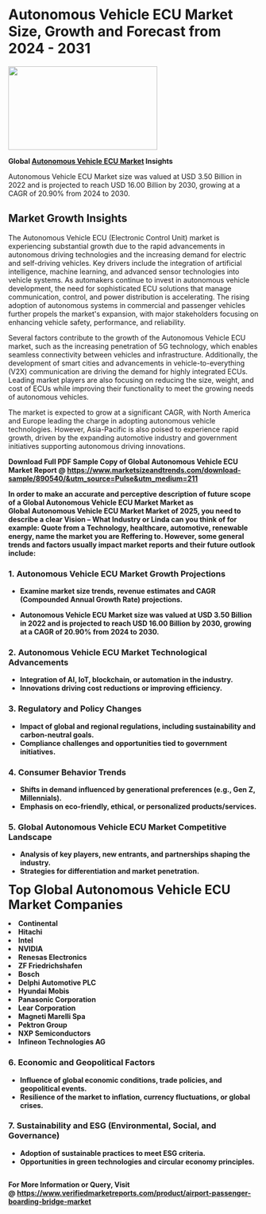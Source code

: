 <H1>Autonomous Vehicle ECU Market Size, Growth and Forecast from 2024 - 2031</H1><img class="aligncenter size-medium wp-image-584254" src="https://thirdeyenews.in/wp-content/uploads/2024/09/Global-Market-Research-300x168.jpeg" alt="" width="300" height="168" /><p><strong>Global&nbsp;<a href="https://www.marketsizeandtrends.com/download-sample/890540/&amp;utm_source=Pulse&amp;utm_medium=211">Autonomous Vehicle ECU Market</a> Insights</strong></p><p>Autonomous Vehicle ECU Market size was valued at USD 3.50 Billion in 2022 and is projected to reach USD 16.00 Billion by 2030, growing at a CAGR of 20.90% from 2024 to 2030.</p><p><h2>Market Growth Insights</h2> <p>The Autonomous Vehicle ECU (Electronic Control Unit) market is experiencing substantial growth due to the rapid advancements in autonomous driving technologies and the increasing demand for electric and self-driving vehicles. Key drivers include the integration of artificial intelligence, machine learning, and advanced sensor technologies into vehicle systems. As automakers continue to invest in autonomous vehicle development, the need for sophisticated ECU solutions that manage communication, control, and power distribution is accelerating. The rising adoption of autonomous systems in commercial and passenger vehicles further propels the market's expansion, with major stakeholders focusing on enhancing vehicle safety, performance, and reliability.</p> <p><strong></strong></p> <p>Several factors contribute to the growth of the Autonomous Vehicle ECU market, such as the increasing penetration of 5G technology, which enables seamless connectivity between vehicles and infrastructure. Additionally, the development of smart cities and advancements in vehicle-to-everything (V2X) communication are driving the demand for highly integrated ECUs. Leading market players are also focusing on reducing the size, weight, and cost of ECUs while improving their functionality to meet the growing needs of autonomous vehicles.</p> <p>The market is expected to grow at a significant CAGR, with North America and Europe leading the charge in adopting autonomous vehicle technologies. However, Asia-Pacific is also poised to experience rapid growth, driven by the expanding automotive industry and government initiatives supporting autonomous driving innovations.</p> <p><strong></p><p><span class=""><strong>Download Full PDF Sample Copy of Global Autonomous Vehicle ECU Market Report</strong> @ <a href="https://www.marketsizeandtrends.com/download-sample/890540/&amp;utm_source=Pulse&amp;utm_medium=211" target="_blank">https://www.marketsizeandtrends.com/download-sample/890540/&amp;utm_source=Pulse&amp;utm_medium=211</a></span></p><p>In order to make an accurate and perceptive description of future scope of a Global&nbsp;Autonomous Vehicle ECU Market Market as Global&nbsp;Autonomous Vehicle ECU Market Market of 2025, you need to describe a clear Vision &ndash; What Industry or Linda can you think of for example: Quote from a Technology, healthcare, automotive, renewable energy, name the market you are Reffering to. However, some general trends and factors usually impact market reports and their future outlook include:</p><h3>1.&nbsp;<strong>Autonomous Vehicle ECU Market Growth Projections</strong></h3><ul><li>Examine market size trends, revenue estimates and CAGR (Compounded Annual Growth Rate) projections.</li><li><p>Autonomous Vehicle ECU Market size was valued at USD 3.50 Billion in 2022 and is projected to reach USD 16.00 Billion by 2030, growing at a CAGR of 20.90% from 2024 to 2030.</p></li></ul><h3>2.&nbsp;<strong>Autonomous Vehicle ECU Market Technological Advancements</strong></h3><ul><li>Integration of AI, IoT, blockchain, or automation in the industry.</li><li>Innovations driving cost reductions or improving efficiency.</li></ul><h3>3.&nbsp;<strong>Regulatory and Policy Changes</strong></h3><ul><li>Impact of global and regional regulations, including sustainability and carbon-neutral goals.</li><li>Compliance challenges and opportunities tied to government initiatives.</li></ul><h3>4.&nbsp;<strong>Consumer Behavior Trends</strong></h3><ul><li>Shifts in demand influenced by generational preferences (e.g., Gen Z, Millennials).</li><li>Emphasis on eco-friendly, ethical, or personalized products/services.</li></ul><h3>5.&nbsp;<strong>Global Autonomous Vehicle ECU Market Competitive Landscape</strong></h3><ul><li>Analysis of key players, new entrants, and partnerships shaping the industry.</li><li>Strategies for differentiation and market penetration.</li></ul><p data-pm-slice="1 1 []"><span style="color: inherit; font-family: inherit; font-size: 25px;">Top Global Autonomous Vehicle ECU Market Companies</span></p><div class="" data-test-id=""><p><li>Continental</li><li> Hitachi</li><li> Intel</li><li> NVIDIA</li><li> Renesas Electronics</li><li> ZF Friedrichshafen</li><li> Bosch</li><li> Delphi Automotive PLC</li><li> Hyundai Mobis</li><li> Panasonic Corporation</li><li> Lear Corporation</li><li> Magneti Marelli Spa</li><li> Pektron Group</li><li> NXP Semiconductors</li><li> Infineon Technologies AG</li></p></div><h3>6.&nbsp;<strong>Economic and Geopolitical Factors</strong></h3><ul><li>Influence of global economic conditions, trade policies, and geopolitical events.</li><li>Resilience of the market to inflation, currency fluctuations, or global crises.</li></ul><h3>7.&nbsp;<strong>Sustainability and ESG (Environmental, Social, and Governance)</strong></h3><ul><li>Adoption of sustainable practices to meet ESG criteria.</li><li>Opportunities in green technologies and circular economy principles.</li></ul><h2><strong style="font-size: 14px;">For More Information or Query, Visit @&nbsp;</strong><a style="background-color: #ffffff; font-size: 14px;" href="https://www.marketsizeandtrends.com/report/autonomous-vehicle-ecu-market-/" target="_blank">https://www.verifiedmarketreports.com/product/airport-passenger-boarding-bridge-market</a></h2>
